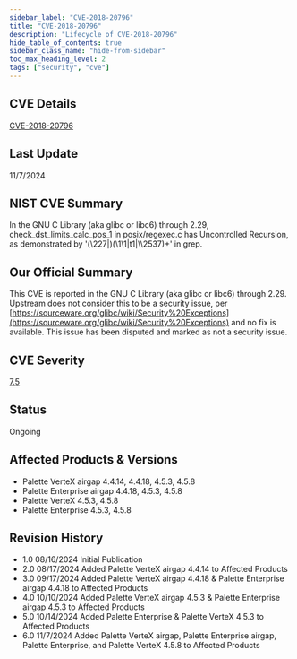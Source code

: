 ```yaml
---
sidebar_label: "CVE-2018-20796"
title: "CVE-2018-20796"
description: "Lifecycle of CVE-2018-20796"
hide_table_of_contents: true
sidebar_class_name: "hide-from-sidebar"
toc_max_heading_level: 2
tags: ["security", "cve"]
---
```


## CVE Details

[CVE-2018-20796](https://nvd.nist.gov/vuln/detail/CVE-2018-20796)

## Last Update

11/7/2024

## NIST CVE Summary

In the GNU C Library (aka glibc or libc6) through 2.29, check_dst_limits_calc_pos_1 in posix/regexec.c has Uncontrolled
Recursion, as demonstrated by '(\\227|)(\\1\\1|t1|\\\\2537)+' in grep.

## Our Official Summary

This CVE is reported in the GNU C Library (aka glibc or libc6) through 2.29. Upstream does not consider this to be a
security issue, per
[https://sourceware.org/glibc/wiki/Security%20Exceptions](https://sourceware.org/glibc/wiki/Security%20Exceptions) and
no fix is available. This issue has been disputed and marked as not a security issue.

## CVE Severity

[7.5](https://nvd.nist.gov/vuln/detail/CVE-2018-20796)

## Status

Ongoing

## Affected Products & Versions

- Palette VerteX airgap 4.4.14, 4.4.18, 4.5.3, 4.5.8
- Palette Enterprise airgap 4.4.18, 4.5.3, 4.5.8
- Palette VerteX 4.5.3, 4.5.8
- Palette Enterprise 4.5.3, 4.5.8

## Revision History

- 1.0 08/16/2024 Initial Publication
- 2.0 08/17/2024 Added Palette VerteX airgap 4.4.14 to Affected Products
- 3.0 09/17/2024 Added Palette VerteX airgap 4.4.18 & Palette Enterprise airgap 4.4.18 to Affected Products
- 4.0 10/10/2024 Added Palette VerteX airgap 4.5.3 & Palette Enterprise airgap 4.5.3 to Affected Products
- 5.0 10/14/2024 Added Palette Enterprise & Palette VerteX 4.5.3 to Affected Products
- 6.0 11/7/2024 Added Palette VerteX airgap, Palette Enterprise airgap, Palette Enterprise, and Palette VerteX 4.5.8 to
  Affected Products
